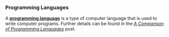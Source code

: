 ### Programming Languages
A [**programming language**](https://en.wikipedia.org/wiki/Programming_language) is a type of computer language that is used to write computer programs. Further details can be found in the [*A Comparison of Programming Languages*](https://fusion809.github.io/a-comparison-of-programming-languages/) post.

